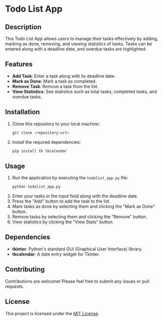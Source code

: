 


# Todo List App

## Description
This Todo List App allows users to manage their tasks effectively by adding, marking as done, removing, and viewing statistics of tasks. Tasks can be entered along with a deadline date, and overdue tasks are highlighted.

## Features
- **Add Task**: Enter a task along with its deadline date.
- **Mark as Done**: Mark a task as completed.
- **Remove Task**: Remove a task from the list.
- **View Statistics**: See statistics such as total tasks, completed tasks, and overdue tasks.

## Installation
1. Clone this repository to your local machine:
   ```bash
   git clone <repository-url>
   ```
2. Install the required dependencies:
   ```bash
   pip install tk tkcalendar
   ```
   
## Usage
1. Run the application by executing the `todolist_app.py` file:
   ```bash
   python todolist_app.py
   ```
2. Enter your tasks in the input field along with the deadline date.
3. Press the "Add" button to add the task to the list.
4. Mark tasks as done by selecting them and clicking the "Mark as Done" button.
5. Remove tasks by selecting them and clicking the "Remove" button.
6. View statistics by clicking the "View Stats" button.

## Dependencies
- **tkinter**: Python's standard GUI (Graphical User Interface) library.
- **tkcalendar**: A date entry widget for Tkinter.

## Contributing
Contributions are welcome! Please feel free to submit any issues or pull requests.

## License
This project is licensed under the [MIT License](LICENSE).



